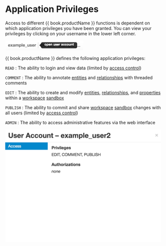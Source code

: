 # Application Privileges

Access to different {{ book.productName }} functions is dependent on which application privileges you
have been granted. You can view your privileges by clicking on your username in the lower left corner.

<img src = images/username-bottom-left.png width="250">

{{ book.productName }} defines the following application privileges:

`READ` : The ability to login and view data (limited by [access control](data-access-control.md))

`COMMENT` : The ability to annotate [entities](entities.md) and [relationships](edges.md) with threaded comments

`EDIT` : The ability to create and modify [entities](entities.md), [relationships](edges.md), and [properties](properties.md)
within a [workspace](workspaces.md) [sandbox](sandboxing-and-publishing.md)

`PUBLISH` : The ability to commit and share [workspace](workspaces.md) [sandbox](sandboxing-and-publishing.md) changes
with all users (limited by [access control](data-access-control.md))

`ADMIN` : The ability to access administrative features via the web interface


<img src = images/user-account.png width="500">

